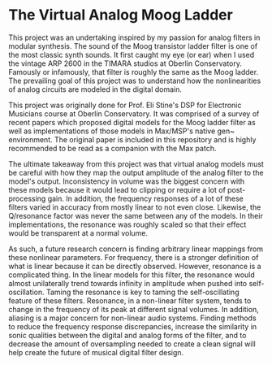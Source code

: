 # The Virtual Analog Moog Ladder

  This project was an undertaking inspired by my passion for analog filters in modular synthesis. The sound of the Moog transistor ladder filter is one of the most classic synth sounds. It first caught my eye (or ear) when I used the vintage ARP 2600 in the TIMARA studios at Oberlin Conservatory. Famously or infamously, that filter is roughly the same as the Moog ladder. The prevailing goal of this project was to understand how the nonlinearities of analog circuits are modeled in the digital domain.

  This project was originally done for Prof. Eli Stine's DSP for Electronic Musicians course at Oberlin Conservatory. It was comprised of a survey of recent papers which proposed digital models for the Moog ladder filter as well as implementations of those models in Max/MSP's native gen~ environment. The original paper is included in this repository and is highly recommended to be read as a companion with the Max patch.
  
  The ultimate takeaway from this project was that virtual analog models must be careful with how they map the output amplitude of the analog filter to the model's output. Inconsistency in volume was the biggest concern with these models because it would lead to clipping or require a lot of post-processing gain. In addition, the frequency responses of a lot of these filters varied in accuracy from mostly linear to not even close. Likewise, the Q/resonance factor was never the same between any of the models. In their implementations, the resonance was roughly scaled so that their effect would be transparent at a normal volume. 
  
  As such, a future research concern is finding arbitrary linear mappings from these nonlinear parameters. For frequency, there is a stronger definition of what is linear because it can be directly observed. However, resonance is a complicated thing. In the linear models for this filter, the resonance would almost unilaterally trend towards infinity in amplitude when pushed into self-oscillation. Taming the resonance is key to taming the self-oscillating feature of these filters. Resonance, in a non-linear filter system, tends to change in the frequency of its peak at different signal volumes. In addition, aliasing is a major concern for non-linear audio systems. Finding methods to reduce the frequency response discrepancies, increase the similarity in sonic qualities between the digital and analog forms of the filter, and to decrease the amount of oversampling needed to create a clean signal will help create the future of musical digital filter design.
  
  
